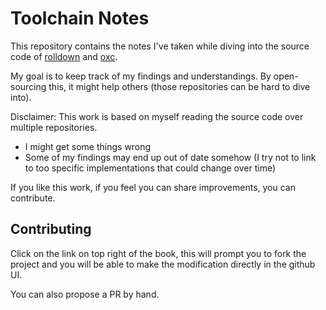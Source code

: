 # Toolchain Notes

This repository contains the notes I've taken while diving into the source code of [rolldown](https://github.com/rolldown/rolldown) and [oxc](https://github.com/oxc-project/oxc).

My goal is to keep track of my findings and understandings. By open-sourcing this, it might help others (those repositories can be hard to dive into).

Disclaimer: This work is based on myself reading the source code over multiple repositories.

- I might get some things wrong
- Some of my findings may end up out of date somehow (I try not to link to too specific implementations that could change over time)

If you like this work, if you feel you can share improvements, you can contribute.

## Contributing

Click on the link on top right of the book, this will prompt you to fork the project and you will be able to make the modification directly in the github UI.

You can also propose a PR by hand.
